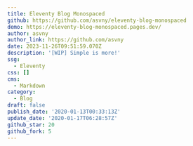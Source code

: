 ```yaml
---
title: Eleventy Blog Monospaced
github: https://github.com/asvny/eleventy-blog-monospaced
demo: https://eleventy-blog-monospaced.pages.dev/
author: asvny
author_link: https://github.com/asvny
date: 2023-11-26T09:51:59.070Z
description: '[WIP] Simple is more!'
ssg:
  - Eleventy
css: []
cms:
  - Markdown
category:
  - Blog
draft: false
publish_date: '2020-01-13T00:33:13Z'
update_date: '2020-01-17T06:28:57Z'
github_star: 20
github_fork: 5
---
```

